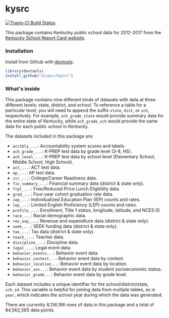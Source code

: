 # kysrc

[![Travis-CI Build Status](https://travis-ci.org/alspur/kysrc.svg?branch=master)](https://travis-ci.org/alspur/kysrc)

This package contains Kentucky public school data for 2012-2017 from the [Kentucky School Report Card website](https://applications.education.ky.gov/src/DataSets.aspx). 

### Installation

Install from Github with [devtools](https://github.com/hadley/devtools):

```r
library(devtools)
install_github("alspur/kysrc")
```

### What's inside

This package contains nine different kinds of datasets with data at three different levels: state, district, and school. To reference a table for a particular level, you will need to append the suffix `state`, `dist`, or `sch`, respectively. For example, `ach_grade_state` would provide summary data for the entire state of Kentucky, while `ach_grade_sch` would provide the same data for each public school in Kentucky.

The datasets included in this package are:

- `acctbly_...`: Accountability system scores and labels.
- `ach_grade_...`: K-PREP test data by grade level (3-8, HS).
- `ach_level_...`: K-PREP test data by school level (Elementary School, Middle School, High School).
- `act_...`: ACT test data.
- `ap_...`: AP test data.
- `ccr_...`: College/Career Readiness data.
- `fin_summary_...`: Financial summary data (district & state only).
- `frpl_...`: Free/Reduced Price Lunch Eligibility data.
- `grad_...`: Four-year cohort graduation rate data.
- `iep_...`: Individualized Education Plan (IEP) counts and rates.
- `lep_...`: Limited English Proficiency (LEP) counts and rates.
- `profile_...`: Enrollment, Title 1 status, longitude, latitude, and NCES ID
- `race_...`: Racial demographic data.
- `rev_exp_...`: Revenue and expenditure data (district & state only).
- `seek_...`: SEEK funding data (district & state only).
- `tax_...`: Tax data (district & state only).
- `teach_...`: Teacher data.
- `discipline_...`: Discipline data.
- `legal_...`: Legal event data.
- `behavior_events...`: Behavior event data.
- `behavior_context...`: Behavior event data by context.
- `behavior_location...`: Behavior event data by location.
- `behavior_ses...`: Behavior event data by student socioeconomic status.
- `behavior_grade...`: Behavior event data by grade level.

Each dataset includes a unique identifier for the school/district/state, `sch_id`. This variable is helpful for joining data from multiple tables, as is `year`, which indicates the school year during which the data was generated.

There are currently 8,136,166 rows of data in this package and a total of 84,562,565 data points.
